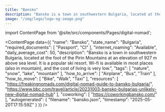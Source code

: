 ```yaml
---
title: "Bansko"
description: "Bansko is a town in southwestern Bulgaria, located at the foot of the Pirin Mountains at an elevation of 927 m above sea level. It is a popular ski resort. Wi-fi is available in most places (also in mountain), and the cost of living is very low."
image: "/img/logo/logo-og-image.png"
---
```

import ContentPage from '@site/src/components/Pages/digital-nomad';

<ContentPage
    data={{
  "name": "Bansko",
  "state_name": "Bulgaria",
  "required_documents": [
    "Passport",
    "CI"
  ],
  "internet_roaming": "Available",
  "daily_average_cost": 50,
  "description": "Bansko is a town in southwestern Bulgaria, located at the foot of the Pirin Mountains at an elevation of 927 m above sea level. It is a popular ski resort. Wi-fi is available in most places (also in mountain), and the cost of living is very low.",
  "tags": [
    "nature",
    "snow",
    "lake",
    "mountain"
  ],
  "how_to_arrive": [
    "Airplane",
    "Bus",
    "Train"
  ],
  "how_to_move": [
    "Bike",
    "Walk",
    "Taxi"
  ],
  "resources": [
    "https://freakingnomads.com/digital-nomad-guide-to-bansko-bulgaria/",
    "https://www.bbc.com/travel/article/20231003-bansko-bulgarias-unlikely-new-digital-nomad-hub"
  ],
  "coworking": [
    "https://coworkingbansko.com/"
  ],
  "autogenerated": {
    "filename": "bansko.json",
    "timestamp": "2025-05-20T17:15:59Z"
  }
}}
/>
